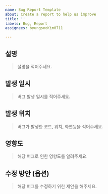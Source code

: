 ```yaml
---
name: Bug Report Template
about: Create a report to help us improve
title: ''
labels: Bug, Report
assignees: byungsooKim0711

---
```


## 설명
> 설명을 적어주세요.

## 발생 일시
> 버그 발생 일시를 적어주세요.

## 발생 위치
> 버그가 발생한 코드, 위치, 화면등을 적어주세요.

## 영향도
> 해당 버그로 인한 영향도를 알려주세요.

## 수정 방안 (옵션)
> 해당 버그를 수정하기 위한 제안을 해주세요.
